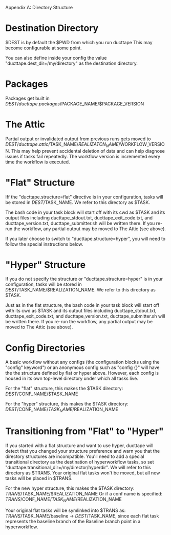 Appendix A: Directory Structure

Destination Directory
=====================

$DEST is by default the $PWD from which you run ducttape This may become configurable at some point.

You can also define inside your config the value "ducttape.dest_dir=/my/directory" as the destination directory.

Packages
========

Packages get built in $DEST/ducttape.packages/$PACKAGE_NAME/$PACKAGE_VERSION

The Attic
=========

Partial output or invalidated output from previous runs gets moved to $DEST/ducttape.attic/$TASK_NAME/$REALIZATON_NAME/$WORKFLOW_VERSION. This may help prevent accidental deletion of data and can help diagnose issues if tasks fail repeatedly. The workflow version is incremented every time the workflow is executed.

"Flat" Structure
================

Iff the "ducttape.structure=flat" directive is in your configuration, tasks will be stored in $DEST/$TASK_NAME. We refer to this directory as $TASK.

The bash code in your task block will start off with its cwd as $TASK and its output files including ducttape_stdout.txt, ducttape_exit_code.txt, and ducttape_version.txt, ducttape_submitter.sh will be written there. If you re-run the workflow, any partial output may be moved to The Attic (see above).

If you later choose to switch to "ducttape.structure=hyper", you will need to follow the special instructions below.

"Hyper" Structure
=================

If you do not specify the structure or "ducttape.structure=hyper" is in your configuration, tasks will be stored in $DEST/$TASK_NAME/$REALIZATION_NAME. We refer to this directory as $TASK.

Just as in the flat structure, the bash code in your task block will start off with its cwd as $TASK and its output files including ducttape_stdout.txt, ducttape_exit_code.txt, and ducttape_version.txt, ducttape_submitter.sh will be written there. If you re-run the workflow, any partial output may be moved to The Attic (see above).

Config Directories
==================

A basic workflow without any configs (the configuration blocks using the "config" keyword") or an anonymous config such as "config {}" will have the the structure defined by flat or hyper above. However, each config is housed in its own top-level directory under which all tasks live.

For the "flat" structure, this makes the $TASK directory: $DEST/$CONF_NAME/$TASK_NAME

For the "hyper" structure, this makes the $TASK directory: $DEST/$CONF_NAME/$TASK_NAME/$REALIZATION_NAME

Transitioning from "Flat" to "Hyper"
====================================

If you started with a flat structure and want to use hyper, ducttape will detect that you changed your structure preference
and warn you that the directory structures are incompatible. You'll need to add a special transitional directory as the
destination of hyperworkflow tasks, so set "ducttape.transitional_dir=/my/director/hyperdir". We will refer to this directory
as $TRANS. Your original flat tasks won't be moved, but all new tasks will be placed in $TRANS.

For the new hyper structure, this makes the $TASK directory: $TRANS/$TASK_NAME/$REALIZATION_NAME
Or if a conf name is specified: $TRANS/$CONF_NAME/$TASK_NAME/$REALIZATION_NAME

Your original flat tasks will be symlinked into $TRANS as: $TRANS/$TASK_NAME/baseline -> $DEST/$TASK_NAME, since each flat task represents the baseline branch of the Baseline branch point in a hyperworkflow.
